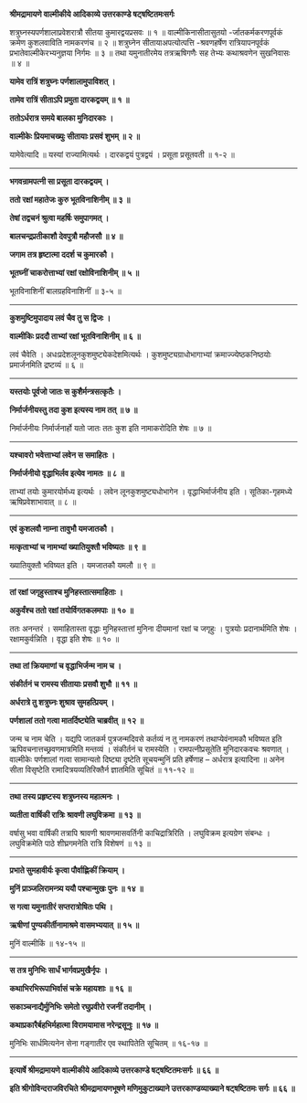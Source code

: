 **श्रीमद्रामायणे वाल्मीकीये आदिकाव्ये उत्तरकाण्डे षट्षष्टितमःसर्गः**

शत्रुघ्नस्यपर्णशालाप्रवेशरात्रौ सीतया कुमारद्वयप्रसवः ॥ १ ॥ वाल्मीकिनासीतासुतयो -र्जातकर्मकरणपूर्वकं क्रमेण कुशलवाविति नामकरणंच ॥ २ ॥ शत्रुघ्नेन सीतायाअपत्योत्पत्ति -श्रवणहर्षेण रात्रियापनपूर्वकं प्रभातेवाल्मीकेरभ्यनुज्ञया निर्गमः ॥ ३ ॥ तथा यमुनातीरमेय तत्रऋषिगणैः सह तेभ्यः कथाश्रवणेन सुखनिवासः ॥ ४ ॥

**यामेव रात्रिं शत्रुघ्नः पर्णशालामुपाविशत् ।**

**तामेव रात्रिं सीताऽपि प्रमुता दारकद्वयम् ॥ १ ॥**

**ततोऽर्धरात्र समये बालका मुनिदारकाः ।**

**वाल्मीकेः प्रियमाचख्युः सीतायाः प्रसवं शुभम् ॥ २ ॥**

यामेवेत्यादि ॥ यस्यां राज्यामित्यर्थः । दारकद्वयं पुत्रद्वयं । प्रसूता प्रसूतवती ॥ १-२ ॥

****

**भगवन्रामपत्नी सा प्रसूता दारकद्वयम् ।**

**ततो रक्षां महातेजः कुरु भूतविनाशिनीम् ॥ ३ ॥**

**तेषां तद्वचनं श्रुत्वा महर्षिः समुपागमत् ।**

**बालचन्द्रप्रतीकाशौ देवपुत्रौ महौजसौ ॥ ४ ॥**

**जगाम तत्र हृष्टात्मा ददर्श च कुमारकौ ।**

**भूतघ्नीं चाकरोत्ताभ्यां रक्षां रक्षोविनाशिनीम् ॥ ५ ॥**

भूतविनाशिनीं बालग्रहविनाशिनीं ॥ ३-५ ॥

****

**कुशमुष्टिमुपादाय लवं चैव तु स द्विजः ।**

**वाल्मीकिः प्रददौ ताभ्यां रक्षां भूतविनाशिनीम् ॥ ६ ॥**

लवं चैवेति । अधःप्रदेशलूनकुशमुष्ट्येकदेशमित्यर्थः । कुशमुष्ट्यग्राधोभागाभ्यां क्रमाज्ज्येष्ठकनिष्ठयोः प्रमार्जनमिति द्रष्टव्यं ॥ ६ ॥

****

**यस्तयोः पूर्वजो जातः स कुशैर्मन्त्रसत्कृतैः ।**

**निर्मार्जनीयस्तु तदा कुश इत्यस्य नाम तत् ॥ ७ ॥**

निर्मार्जनीयः निर्मार्जनार्हो यतो जातः ततः कुश इति नामाकरोदिति शेषः ॥ ७ ॥

****

**यश्चावरो भवेत्ताभ्यां लवेन स समाहितः ।**

**निर्मार्जनीयो वृद्धाभिर्लव इत्येव नामतः ॥ ८ ॥**

ताभ्यां तयोः कुमारयोर्मध्य इत्यर्थः । लवेन लूनकुशमुष्ट्यधोभागेन । वृद्धाभिर्मार्जनीय इति । सूतिका-गृहमध्ये ऋषिप्रवेशाभावात् ॥ ८ ॥

****

**एवं कुशलवौ नाम्ना तावुभौ यमजातकौ ।**

**मत्कृताभ्यां च नामभ्यां ख्यातियुक्तौ भविष्यतः ॥ ९ ॥**

ख्यातियुक्तौ भविष्यत इति । यमजातकौ यमलौ ॥ ९ ॥

****

**तां रक्षां जगृहुस्ताश्च मुनिहस्तात्समाहिताः ।**

**अकुर्वंश्च ततो रक्षां तयोर्विगतकलमपाः ॥ १० ॥**

ततः अनन्तरं । समाहितास्ता वृद्धाः मुनिहस्तात्तां मुनिना दीयमानां रक्षां च जगृहुः । पुत्रयोः प्रदानार्थमिति शेषः । रक्षामकुर्वन्निति । वृद्धा इति शेषः ॥ १० ॥

****

**तथा तां क्रियमाणां च वृद्धाभिर्जन्म नाम च ।**

**संकीर्तनं च रामस्य सीतायाः प्रसवौ शुभौ ॥ ११ ॥**

**अर्धरात्रे तु शत्रुघ्नः शुश्राव सुमहत्प्रियम् ।**

**पर्णशालां ततो गत्वा मातर्दिष्ट्येति चाब्रवीत् ॥ १२ ॥**

जन्म च नाम चेति । यद्यपि जातकर्म पुत्रजन्मदिवसे कर्तव्यं न तु नामकरणं तथाप्येवंनामकौ भविष्यत इति ऋपिवचनात्तच्छ्रवणमात्रमिति मन्तव्यं । संकीर्तनं च रामस्येति । रामपत्नीप्रसूतेति मुनिदारकवचः श्रवणात् । वाल्मीकेः पर्णशालां गत्वा सामान्यतो दिष्ट्या दृष्टेति सूचयन्मुनिं प्रति हर्षेणाह – अर्धरात्र इत्यादिना ॥ अनेन सीता विसृष्टेति रामादित्रयव्यतिरिक्तैर्न ज्ञातमिति सूचितं ॥ ११-१२ ॥

****

**तथा तस्य प्रहृष्टस्य शत्रुघ्नस्य महात्मनः ।**

**व्यतीता वार्षिकी रात्रिः श्रावणी लघुविक्रमा ॥ १३ ॥**

वर्षासु भवा वार्षिकी तत्रापि श्रावणी श्रावणमासवर्तिनी काचिद्रात्रिरिति । लघुविक्रम इत्यग्रेण संबन्धः । लघुविक्रमेति पाठे शीघ्रगमनेति रात्रि विशेषणं ॥ १३ ॥

****

**प्रभाते सुमहावीर्यः कृत्वा पौर्वाह्णिकीं क्रियाम् ।**

**मुनिं प्राञ्जलिरामन्त्र्य ययौ पश्चान्मुखः पुनः ॥ १४ ॥**

**स गत्वा यमुनातीरं सप्तरात्रोषितः पथि ।**

**ऋषीणां पुण्यकीर्तीनामाश्रमे वासमभ्ययात् ॥ १५ ॥**

मुनिं वाल्मीकिं ॥ १४-१५ ॥

****

**स तत्र मुनिभिः सार्धं भार्गवप्रमुखैर्नृपः ।**

**कथाभिरभिरूपाभिर्वासं चक्रे महायशाः ॥ १६ ॥**

**सकाञ्चनाद्यैर्मुनिभिः समेतो रघुप्रवीरो रजनीं तदानीम् ।**

**कथाप्रकारैर्बहभिर्महात्मा विरामयामास नरेन्द्रसूनुः ॥ १७ ॥**

मुनिभिः सार्धमित्यनेन सेना गङ्गातीर एव स्थापितेति सूचितम् ॥ १६-१७ ॥

****

**इत्यार्षे श्रीमद्रामायणे वाल्मीकीये आदिकाव्ये उत्तरकाण्डे षट्षष्टितमःसर्गः ॥ ६६ ॥**

**इति श्रीगोविन्दराजविरचिते श्रीमद्रामायणभूषणे मणिमुकुटाख्याने उत्तरकाण्डव्याख्याने षट्षष्टितमः सर्गः ॥ ६६ ॥**
